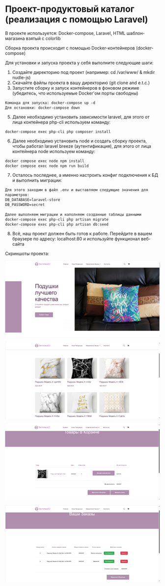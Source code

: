 # Проект-продуктовый каталог (реализация с помощью Laravel)

В проекте используется: Docker-compose, Laravel, HTML шаблон-магазина взятый с colorlib

Сборка проекта происходит с помощью Docker-контейнеров (docker-compose)

Для установки и запуска проекта у себя выполните следующие шаги:
1. Создайте директорию под проект (например: cd /var/www/ & mkdir nudle-js)
2. Скачайте файлы проекта в вашу директорию (git clone and e.t.c.)
3. Запустите сборку и запуск контейнеров в фоновом режиме (убедитесь, что используемые Docker'ом порты свободны)
```
Команда для запуска: docker-compose up -d
Для остановки: docker-compose down
```
5. Далее необходимо установить зависимости laravel, для этого от лица контейнера php-cli используем команду:
```
docker-compose exec php-cli php composer install
```
6. Далее необходимо установить node и создать сборку проекта, чтобы работал laravel breeze (аутентификация), для этого от лица контейнера node используем команду:
```
docker compose exec node npm install
docker compose exec node npm run build
```
7. Осталось последнее, а именно настроить конфиг подключения к БД и выполнить миграции:
```
Для этого заходим в файл .env и выставляем следующие значения для параметров:
DB_DATABASE=laravel-store
DB_PASSWORD=secret

Далее выполняем миграции и наполняем созданные таблицы данными
docker-compose exec php-cli php artisan migrate
docker-compose exec php-cli php artisan db:seed
```
8. Всё, наш проект должен быть готов к работе. Перейдите в вашем браузере по адресу: localhost:80 и используйте функционал веб-сайта

Скриншоты проекта:

![Главная страница](https://github.com/easym1r/laravel-store/blob/master/readme/main.png)

![Страница с товарами](https://github.com/easym1r/laravel-store/blob/master/readme/products.png)

![Корзина](https://github.com/easym1r/laravel-store/blob/master/readme/cart.png)

![Страница с заказами](https://github.com/easym1r/laravel-store/blob/master/readme/order.png)
